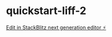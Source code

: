 # quickstart-liff-2

[Edit in StackBlitz next generation editor ⚡️](https://stackblitz.com/~/github.com/faisolp/quickstart-liff-2)